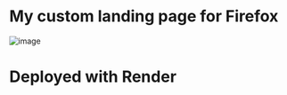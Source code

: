 # My custom landing page for Firefox 
![image](https://github.com/user-attachments/assets/668f62d3-9fed-40d8-b15b-6deb57cded8a)

# Deployed with Render

